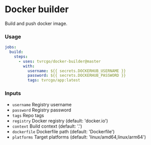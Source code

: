 
# Docker builder

Build and push docker image.

### Usage

```yaml
jobs:
  build:
    steps:
      - uses: tvrcgo/docker-builder@master
        with:
          username: ${{ secrets.DOCKERHUB_USERNAME }}
          password: ${{ secrets.DOCKERHUB_PASSWORD }}
          tags: tvrcgo/app:latest

```

### Inputs

- `username` Registry username
- `password` Registry password
- `tags` Repo tags
- `registry` Docker registry (default: 'docker.io')
- `context` Build context (default: '.')
- `dockerfile` Dockerfile path (default: 'Dockerfile')
- `platforms` Target platforms (default: 'linux/amd64,linux/arm64')
